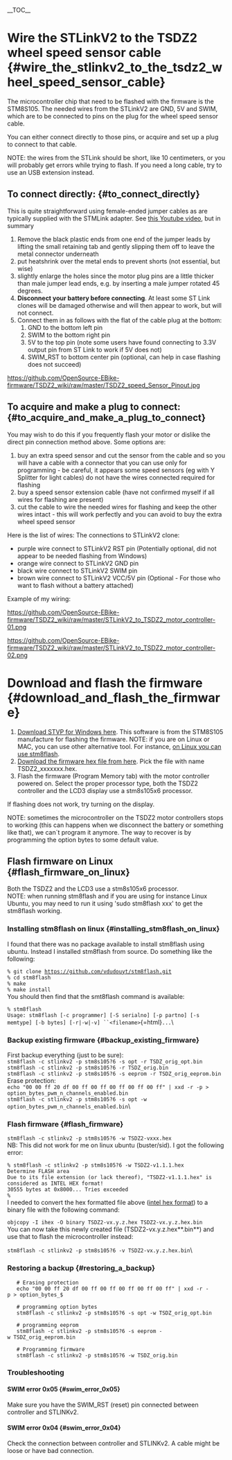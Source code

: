 \_\_TOC\_\_

# Wire the STLinkV2 to the TSDZ2 wheel speed sensor cable {#wire_the_stlinkv2_to_the_tsdz2_wheel_speed_sensor_cable}

The microcontroller chip that need to be flashed with the firmware is
the STM8S105. The needed wires from the STLinkV2 are GND, 5V and SWIM,
which are to be connected to pins on the plug for the wheel speed sensor
cable.

You can either connect directly to those pins, or acquire and set up a
plug to connect to that cable.

NOTE: the wires from the STLink should be short, like 10 centimeters, or
you will probably get errors while trying to flash. If you need a long
cable, try to use an USB extension instead.

## To connect directly: {#to_connect_directly}

This is quite straightforward using female-ended jumper cables as are
typically supplied with the STMLink adapter. See [this Youtube
video](https://youtu.be/S2SRKu6-Qyw), but in summary

1.  Remove the black plastic ends from one end of the jumper leads by
    lifting the small retaining tab and gently slipping them off to
    leave the metal connector underneath
2.  put heatshrink over the metal ends to prevent shorts (not essential,
    but wise)
3.  slightly enlarge the holes since the motor plug pins are a little
    thicker than male jumper lead ends, e.g. by inserting a male jumper
    rotated 45 degrees.
4.  **Disconnect your battery before connecting**. At least some ST Link
    clones will be damaged otherwise and will then appear to work, but
    will not connect.
5.  Connect them in as follows with the flat of the cable plug at the
    bottom:
    1.  GND to the bottom left pin
    2.  SWIM to the bottom right pin
    3.  5V to the top pin (note some users have found connecting to 3.3V
        output pin from ST Link to work if 5V does not)
    4.  SWIM_RST to bottom center pin (optional, can help in case
        flashing does not succeed)

<https://github.com/OpenSource-EBike-firmware/TSDZ2_wiki/raw/master/TSDZ2_speed_Sensor_Pinout.jpg>

## To acquire and make a plug to connect: {#to_acquire_and_make_a_plug_to_connect}

You may wish to do this if you frequently flash your motor or dislike
the direct pin connection method above. Some options are:

1.  buy an extra speed sensor and cut the sensor from the cable and so
    you will have a cable with a connector that you can use only for
    programming - be careful, it appears some speed sensors (eg with Y
    Splitter for light cables) do not have the wires connected required
    for flashing
2.  buy a speed sensor extension cable (have not confirmed myself if all
    wires for flashing are present)
3.  cut the cable to wire the needed wires for flashing and keep the
    other wires intact - this will work perfectly and you can avoid to
    buy the extra wheel speed sensor

Here is the list of wires: The connections to STLinkV2 clone:

-   purple wire connect to STLinkV2 RST pin (Potentially optional, did
    not appear to be needed flashing from Windows)
-   orange wire connect to STLinkV2 GND pin
-   black wire connect to STLinkV2 SWIM pin
-   brown wire connect to STLinkV2 VCC/5V pin (Optional - For those who
    want to flash without a battery attached)

Example of my wiring:

<https://github.com/OpenSource-EBike-firmware/TSDZ2_wiki/raw/master/STLinkV2_to_TSDZ2_motor_controller-01.png>

<https://github.com/OpenSource-EBike-firmware/TSDZ2_wiki/raw/master/STLinkV2_to_TSDZ2_motor_controller-02.png>

# Download and flash the firmware {#download_and_flash_the_firmware}

1.  [Download STVP for Windows
    here](https://www.st.com/en/development-tools/stvp-stm32.html). This
    software is from the STM8S105 manufacture for flashing the firmware.
    NOTE: if you are on Linux or MAC, you can use other alternative
    tool. For instance, [on Linux you can use
    stm8flash](https://opensourceebikefirmware.bitbucket.io/development_tsdz2/Various--2018.04.18_-_original_firmware_and_debug_session_using_OpenOCD.html).
2.  [Download the firmware hex file from
    here](https://github.com/OpenSource-EBike-firmware/Color_LCD/releases).
    Pick the file with name TSDZ2_xxxxxxx.hex.
3.  Flash the firmware (Program Memory tab) with the motor controller
    powered on. Select the proper processor type, both the TSDZ2
    controller and the LCD3 display use a stm8s105x6 processor.

If flashing does not work, try turning on the display.

NOTE: sometimes the microcontroller on the TSDZ2 motor controllers stops
to working (this can happens when we disconnect the battery or something
like that), we can´t program it anymore. The way to recover is by
programming the option bytes to some default value.

## Flash firmware on Linux {#flash_firmware_on_linux}

Both the TSDZ2 and the LCD3 use a stm8s105x6 processor.\
NOTE: when running stm8flash and if you are using for instance Linux
Ubuntu, you may need to run it using \'sudo stm8flash xxx\' to get the
stm8flash working.

### Installing stm8flash on linux {#installing_stm8flash_on_linux}

I found that there was no package available to install stm8flash using
ubuntu. Instead I installed stm8flash from source. Do something like the
following:

`% git clone `[`https://github.com/vdudouyt/stm8flash.git`](https://github.com/vdudouyt/stm8flash.git)\
`% cd stm8flash`\
`% make`\
`% make install`\
You should then find that the smt8flash command is available:

`% stm8flash`\
`Usage: stm8flash [-c programmer] [-S serialno] [-p partno] [-s memtype] [-b bytes] [-r|-w|-v] ``<filename>`{=html}`...`\

### Backup existing firmware {#backup_existing_firmware}

First backup everything (just to be sure):\
`stm8flash -c stlinkv2 -p stm8s105?6 -s opt -r TSDZ_orig_opt.bin`\
`stm8flash -c stlinkv2 -p stm8s105?6 -r TSDZ_orig.bin`\
`stm8flash -c stlinkv2 -p stm8s105?6 -s eeprom -r TSDZ_orig_eeprom.bin`\
Erase protection:\
`echo "00 00 ff 20 df 00 ff 00 ff 00 ff 00 ff 00 ff" | xxd -r -p > option_bytes_pwm_n_channels_enabled.bin`\
`stm8flash -c stlinkv2 -p stm8s105?6 -s opt -w option_bytes_pwm_n_channels_enabled.bin`\

### Flash firmware {#flash_firmware}

`stm8flash -c stlinkv2 -p stm8s105?6 -w TSDZ2-vxxx.hex`\
NB: This did not work for me on linux ubuntu (buster/sid). I got the
following error:

`% stm8flash -c stlinkv2 -p stm8s105?6 -w TSDZ2-v1.1.1.hex`\
`Determine FLASH area`\
`Due to its file extension (or lack thereof), "TSDZ2-v1.1.1.hex" is considered as INTEL HEX format!`\
`30555 bytes at 0x8000... Tries exceeded`\
`%`\
I needed to convert the hex formatted file above ([intel hex
format](https://en.wikipedia.org/wiki/Intel_HEX)) to a binary file with
the following command:

`objcopy -I ihex -O binary TSDZ2-vx.y.z.hex TSDZ2-vx.y.z.hex.bin`\
You can now take this newly created file (TSDZ2-vx.y.z.hex**.bin**) and
use that to flash the microcontroller instead:

`stm8flash -c stlinkv2 -p stm8s105?6 -v TSDZ2-vx.y.z.hex.bin`\

### Restoring a backup {#restoring_a_backup}

`   # Erasing protection`\
`   echo "00 00 ff 20 df 00 ff 00 ff 00 ff 00 ff 00 ff" | xxd -r -p > option_bytes_$`

`   # programming option bytes`\
`   stm8flash -c stlinkv2 -p stm8s105?6 -s opt -w TSDZ_orig_opt.bin`

`   # programming eeprom`\
`   stm8flash -c stlinkv2 -p stm8s105?6 -s eeprom -w TSDZ_orig_eeprom.bin`

`   # Programming firmware`\
`   stm8flash -c stlinkv2 -p stm8s105?6 -w TSDZ_orig.bin`

### Troubleshooting

#### SWIM error 0x05 {#swim_error_0x05}

Make sure you have the SWIM_RST (reset) pin connected between controller
and STLINKv2.

#### SWIM error 0x04 {#swim_error_0x04}

Check the connection between controller and STLINKv2. A cable might be
loose or have bad connection.
